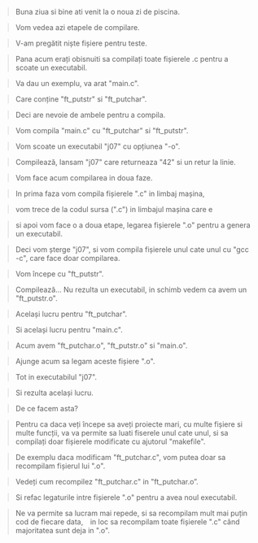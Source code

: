 > Buna ziua si bine ati venit la o noua zi de piscina. 

> Vom vedea azi etapele de compilare. 

> V-am pregătit niște fișiere pentru teste. 

> Pana acum erați obisnuiti sa compilați toate fișierele .c pentru a scoate un executabil. 

> Va dau un exemplu, va arat "main.c". 

> Care conține "ft_putstr" si "ft_putchar". 

> Deci are nevoie de ambele pentru a compila. 

> Vom compila "main.c" cu "ft_putchar" si "ft_putstr". 

> Vom scoate un executabil "j07" cu opțiunea "-o". 

> Compilează, lansam "j07" care returneaza "42" si un retur la linie. 

> Vom face acum compilarea in doua faze. 

> In prima faza vom compila fișierele ".c" in limbaj mașina, 

> vom trece de la codul sursa (".c") in limbajul mașina care e 

> si apoi vom face o a doua etape, legarea fișierele ".o" pentru a genera un executabil. 

> Deci vom șterge "j07", si vom compila fișierele unul cate unul cu "gcc -c", care face doar compilarea. 

> Vom începe cu "ft_putstr". 

> Compilează... Nu rezulta un executabil, in schimb vedem ca avem un "ft_putstr.o". 

> Același lucru pentru "ft_putchar". 

> Si același lucru pentru "main.c". 

> Acum avem "ft_putchar.o", "ft_putstr.o" si "main.o". 

> Ajunge acum sa legam aceste fișiere ".o". 

> Tot in executabilul "j07". 

> Si rezulta același lucru. 

> De ce facem asta? 

> Pentru ca daca veți începe sa aveți proiecte mari, cu multe fișiere si multe funcții, va va permite sa luati fiserele unul cate unul, si sa compilați doar fișierele modificate cu ajutorul "makefile".

> De exemplu daca modificam "ft_putchar.c", vom putea doar sa recompilam fișierul lui ".o". 

> Vedeți cum recompilez "ft_putchar.c" in "ft_putchar.o”. 

> Si refac legaturile intre fișierele ".o" pentru a avea noul executabil. 

> Ne va permite sa lucram mai repede, si sa recompilam mult mai puțin cod de fiecare data, in loc sa recompilam toate fișierele ".c" când majoritatea sunt deja in ".o".
